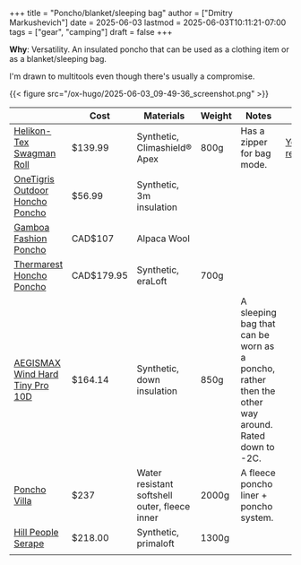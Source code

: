 +++
title = "Poncho/blanket/sleeping bag"
author = ["Dmitry Markushevich"]
date = 2025-06-03
lastmod = 2025-06-03T10:11:21-07:00
tags = ["gear", "camping"]
draft = false
+++

**Why**: Versatility. An insulated poncho that can be used as a clothing item or as a blanket/sleeping bag.

I'm drawn to multitools even though there's usually a compromise.

{{< figure src="/ox-hugo/2025-06-03_09-49-36_screenshot.png" >}}

|                                                                                                                                     | Cost       | Materials                                     | Weight | Notes                                                                                             | More                                                          |
|-------------------------------------------------------------------------------------------------------------------------------------|------------|-----------------------------------------------|--------|---------------------------------------------------------------------------------------------------|---------------------------------------------------------------|
| [Helikon-Tex Swagman Roll](https://www.helikon-tex.us/swagman-roll-poncho.html)                                                     | $139.99    | Synthetic,  Climashield® Apex                 | 800g   | Has a zipper for bag mode.                                                                        | [Youtube review](https://www.youtube.com/watch?v=HGxsHPJWOTA) |
| [OneTigris Outdoor Honcho Poncho](https://camping.onetigris.com/products/outdoor-honcho-poncho)                                     | $56.99     | Synthetic, 3m insulation                      |        |                                                                                                   |                                                               |
| [Gamboa Fashion Poncho](https://www.gamboafashion.com/en-ca/products/dark-gray-hooded-poncho-for-men)                               | CAD$107    | Alpaca Wool                                   |        |                                                                                                   |                                                               |
| [Thermarest Honcho Poncho](https://www.mec.ca/en/product/6000-965/therm-a-rest-honcho-poncho-unisex)                                | CAD$179.95 | Synthetic, eraLoft                            | 700g   |                                                                                                   |                                                               |
| [AEGISMAX Wind Hard Tiny Pro 10D](https://aegismaxstore.com/product/aegismax-wind-hard-tiny-pro-10d-800fp-down-sleeping-bag-quilt/) | $164.14    | Synthetic, down insulation                    | 850g   | A sleeping bag that can be worn as a poncho, rather then the other way around. Rated down to -2C. |                                                               |
| [Poncho Villa](https://hazard4.com/products/poncho-set)                                                                             | $237       | Water resistant softshell outer, fleece inner | 2000g  | A fleece poncho liner + poncho system.                                                            |                                                               |
| [Hill People Serape](https://hillpeoplegear.com/Products/CategoryID/4/ProductID/19)                                                 | $218.00    | Synthetic, primaloft                          | 1300g  |                                                                                                   |                                                               |
|                                                                                                                                     |            |                                               |        |                                                                                                   |                                                               |

